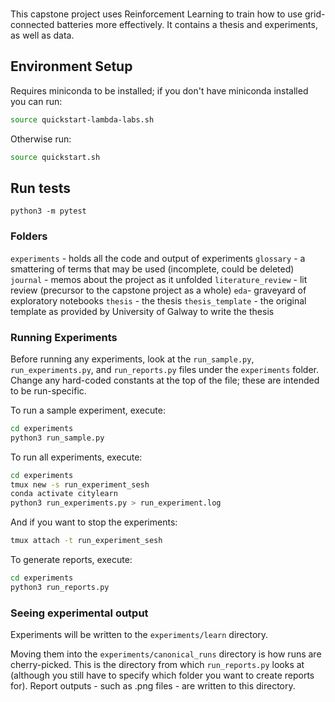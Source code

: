 ###

This capstone project uses Reinforcement Learning to train how to use grid-connected batteries more effectively. It contains a thesis and experiments, as well as data.

## Environment Setup

Requires miniconda to be installed; if you don't have miniconda installed you can run:

```bash
source quickstart-lambda-labs.sh
```

Otherwise run:

```bash
source quickstart.sh
```

## Run tests

```
python3 -m pytest
```

### Folders

`experiments` - holds all the code and output of experiments
`glossary` - a smattering of terms that may be used (incomplete, could be deleted)
`journal` - memos about the project as it unfolded
`literature_review` - lit review (precursor to the capstone project as a whole)
`eda`- graveyard of exploratory notebooks
`thesis` - the thesis
`thesis_template` - the original template as provided by University of Galway to write the thesis

### Running Experiments

Before running any experiments, look at the `run_sample.py`, `run_experiments.py`, and `run_reports.py` files under the `experiments` folder. Change any hard-coded constants at the top of the file; these are intended to be run-specific.

To run a sample experiment, execute:

```bash
cd experiments
python3 run_sample.py
```

To run all experiments, execute:

```bash
cd experiments
tmux new -s run_experiment_sesh
conda activate citylearn
python3 run_experiments.py > run_experiment.log
```

And if you want to stop the experiments:

```bash
tmux attach -t run_experiment_sesh
```

To generate reports, execute:

```bash
cd experiments
python3 run_reports.py
```

### Seeing experimental output

Experiments will be written to the `experiments/learn` directory.

Moving them into the `experiments/canonical_runs` directory is how runs are cherry-picked. This is the directory from which `run_reports.py` looks at (although you still have to specify which folder you want to create reports for). Report outputs - such as .png files - are written to this directory.